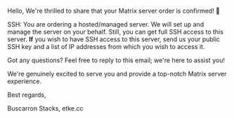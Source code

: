 Hello,
We're thrilled to share that your Matrix server order is confirmed! 🎉

SSH: You are ordering a hosted/managed server. We will set up and manage the server on your behalf. Still, you can get full SSH access to this server. **If** you wish to have SSH access to this server, send us your public SSH key and a list of IP addresses from which you wish to access it.

Got any questions? Feel free to reply to this email; we're here to assist you!

We're genuinely excited to serve you and provide a top-notch Matrix server experience.

Best regards,

Buscarron Stacks,
etke.cc